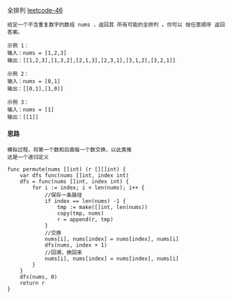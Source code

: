 全排列
<a href="https://leetcode-cn.com/problems/permutations/" target="_blank"> leetcode-46 </a>
    
    给定一个不含重复数字的数组 nums ，返回其 所有可能的全排列 。你可以 按任意顺序 返回答案。
    
    示例 1：
    输入：nums = [1,2,3]
    输出：[[1,2,3],[1,3,2],[2,1,3],[2,3,1],[3,1,2],[3,2,1]]
    
    示例 2：
    输入：nums = [0,1]
    输出：[[0,1],[1,0]]
    
    示例 3：
    输入：nums = [1]
    输出：[[1]]
    
#### 思路
    模拟过程，将第一个数和后面每一个数交换，以此类推
    这是一个递归定义
    
```
func permute(nums []int) (r [][]int) {
    var dfs func(nums []int, index int) 
    dfs = func(nums []int, index int) {
        for i := index; i < len(nums); i++ {
            //保存一条路径
            if index == len(nums) -1 {
                tmp := make([]int, len(nums))
                copy(tmp, nums)
                r = append(r, tmp)
            }
            //交换
            nums[i], nums[index] = nums[index], nums[i]
            dfs(nums, index + 1)
            //回溯，换回来
            nums[i], nums[index] = nums[index], nums[i]
        }
    }
    dfs(nums, 0)
    return r
}
```